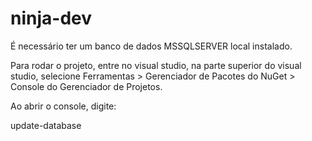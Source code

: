 # ninja-dev

É necessário ter um banco de dados MSSQLSERVER local instalado.

Para rodar o projeto, entre no visual studio, na parte superior do visual studio, selecione Ferramentas > Gerenciador de Pacotes do NuGet >  Console do Gerenciador de Projetos.

Ao abrir o console, digite:

update-database

